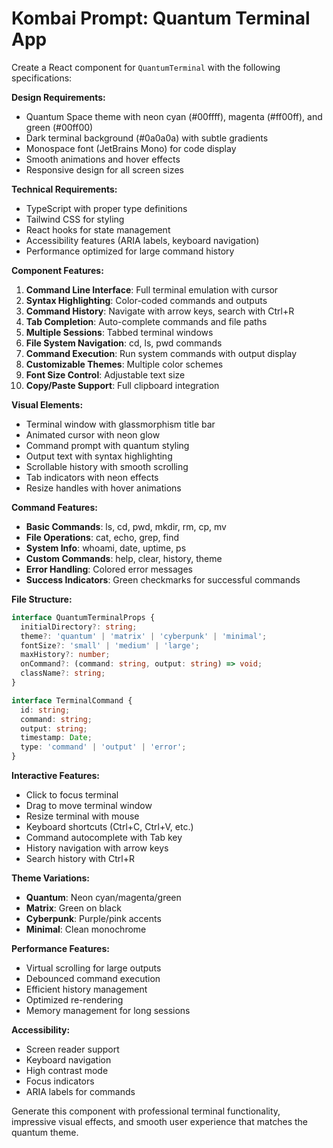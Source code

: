 # Kombai Prompt: Quantum Terminal App

Create a React component for `QuantumTerminal` with the following specifications:

**Design Requirements:**
- Quantum Space theme with neon cyan (#00ffff), magenta (#ff00ff), and green (#00ff00)
- Dark terminal background (#0a0a0a) with subtle gradients
- Monospace font (JetBrains Mono) for code display
- Smooth animations and hover effects
- Responsive design for all screen sizes

**Technical Requirements:**
- TypeScript with proper type definitions
- Tailwind CSS for styling
- React hooks for state management
- Accessibility features (ARIA labels, keyboard navigation)
- Performance optimized for large command history

**Component Features:**
1. **Command Line Interface**: Full terminal emulation with cursor
2. **Syntax Highlighting**: Color-coded commands and outputs
3. **Command History**: Navigate with arrow keys, search with Ctrl+R
4. **Tab Completion**: Auto-complete commands and file paths
5. **Multiple Sessions**: Tabbed terminal windows
6. **File System Navigation**: cd, ls, pwd commands
7. **Command Execution**: Run system commands with output display
8. **Customizable Themes**: Multiple color schemes
9. **Font Size Control**: Adjustable text size
10. **Copy/Paste Support**: Full clipboard integration

**Visual Elements:**
- Terminal window with glassmorphism title bar
- Animated cursor with neon glow
- Command prompt with quantum styling
- Output text with syntax highlighting
- Scrollable history with smooth scrolling
- Tab indicators with neon effects
- Resize handles with hover animations

**Command Features:**
- **Basic Commands**: ls, cd, pwd, mkdir, rm, cp, mv
- **File Operations**: cat, echo, grep, find
- **System Info**: whoami, date, uptime, ps
- **Custom Commands**: help, clear, history, theme
- **Error Handling**: Colored error messages
- **Success Indicators**: Green checkmarks for successful commands

**File Structure:**
```typescript
interface QuantumTerminalProps {
  initialDirectory?: string;
  theme?: 'quantum' | 'matrix' | 'cyberpunk' | 'minimal';
  fontSize?: 'small' | 'medium' | 'large';
  maxHistory?: number;
  onCommand?: (command: string, output: string) => void;
  className?: string;
}

interface TerminalCommand {
  id: string;
  command: string;
  output: string;
  timestamp: Date;
  type: 'command' | 'output' | 'error';
}
```

**Interactive Features:**
- Click to focus terminal
- Drag to move terminal window
- Resize terminal with mouse
- Keyboard shortcuts (Ctrl+C, Ctrl+V, etc.)
- Command autocomplete with Tab key
- History navigation with arrow keys
- Search history with Ctrl+R

**Theme Variations:**
- **Quantum**: Neon cyan/magenta/green
- **Matrix**: Green on black
- **Cyberpunk**: Purple/pink accents
- **Minimal**: Clean monochrome

**Performance Features:**
- Virtual scrolling for large outputs
- Debounced command execution
- Efficient history management
- Optimized re-rendering
- Memory management for long sessions

**Accessibility:**
- Screen reader support
- Keyboard navigation
- High contrast mode
- Focus indicators
- ARIA labels for commands

Generate this component with professional terminal functionality, impressive visual effects, and smooth user experience that matches the quantum theme.
